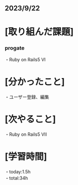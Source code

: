 ## 2023/9/22

# [取り組んだ課題]
### progate
・Ruby on Rails5 VI
# [分かったこと]
・ユーザー登録、編集
# [次やること]
・Ruby on Rails5 VII 
# [学習時間]
・today:1.5h  
・total:34h
